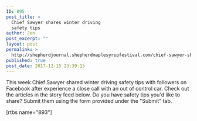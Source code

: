 ```yaml
---
ID: 895
post_title: >
  Chief Sawyer shares winter driving
  safety tips
author: Jon
post_excerpt: ""
layout: post
permalink: >
  http://shepherdjournal.shepherdmaplesyrupfestival.com/chief-sawyer-shares-winter-driving-safety-tips
published: true
post_date: 2017-12-15 23:39:15
---
```

This week Chief Sawyer shared winter driving safety tips with followers on Facebook after experience a close call with an out of control car. Check out the articles in the story feed below. Do you have safety tips you'd like to share? Submit them using the form provided under the "Submit" tab.

<!--more-->

[rtbs name="893"]